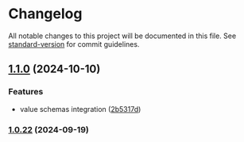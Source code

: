 # Changelog

All notable changes to this project will be documented in this file. See [standard-version](https://github.com/conventional-changelog/standard-version) for commit guidelines.

## [1.1.0](https://github.com/MapColonies/mc-thumbnail-generator/compare/v1.0.22...v1.1.0) (2024-10-10)


### Features

* value schemas integration ([2b5317d](https://github.com/MapColonies/mc-thumbnail-generator/commit/2b5317dcc1a827338c1874fae469c5737007e1b6))

### [1.0.22](https://github.com/MapColonies/mc-thumbnail-generator/compare/v1.0.21...v1.0.22) (2024-09-19)
